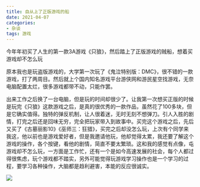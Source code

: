 ```yaml
---
title: 自从上了正版游戏的船
date: 2021-04-07
categories:
- 杂谈
tags: 游戏
---
```

今年年初买了人生的第一款3A游戏《只狼》，然后踏上了正版游戏的贼船，想着买游戏却不怎么玩

原本我也是玩盗版游戏的，大学第一次玩了《鬼泣特别版：DMC》，很不错的一款游戏，打了两周目。然后就上个国内知名游戏平台游侠网和游民星空找游戏，无奈电脑配置太烂，很多游戏都带不动，只能作罢。

出来工作之后换了一台电脑，但是玩的时间却很少了。让我第一次想买正版的时候是玩完《只狼》这款游戏之后，是真的很优秀的一款作品，虽然花了100多块，但是它确实值得。独特的弹反机制，让人很着迷，无时无刻不想弹刀。引人入胜的剧情，打完之后还是回味无穷，完全把玩家带入到故事中。买完这个游戏之后，先后又买了《古墓丽影10》《巫师三：狂猎》，买完之后却没怎么玩，上次有个同学来我这，他以前也是游戏爱好者，但是我邀请他玩，他却觉得太累，我还要了解这个游戏的操作，各个按键，看他的剧情，简直不要太繁琐。这和我的感觉有点像，屯游戏却不怎么玩，一方面是工作忙，还有一个是如今高速发展的社会，每个人都过得很焦虑，玩个游戏都不踏实，另外可能觉得玩游戏学习操作也是一个学习的过程，要学习各种操作，大脑都是趋利避害，本能的反应很诚实。

![](https://p26.toutiaoimg.com/origin/pgc-image/922f7b836b9a46309e6452990edfe11f)